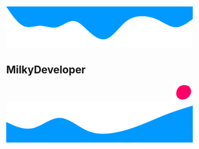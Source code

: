 ![Top waves](https://raw.githubusercontent.com/MilkyDeveloper/dump/main/wave-top.svg)

# MilkyDeveloper
<img align="right" src="https://github.com/MilkyDeveloper/dump/raw/main/blob1.svg" width="50" height="50">

![Bottom waves](https://raw.githubusercontent.com/MilkyDeveloper/dump/main/wave-bottom.svg)
